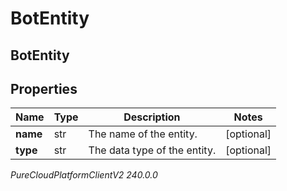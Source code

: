 # BotEntity

## BotEntity

## Properties

|Name | Type | Description | Notes|
|------------ | ------------- | ------------- | -------------|
| **name** | str | The name of the entity. | [optional] |
| **type** | str | The data type of the entity. | [optional] |



_PureCloudPlatformClientV2 240.0.0_
